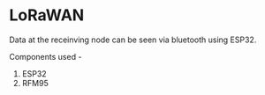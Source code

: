 # LoRaWAN

Data at the receinving node can be seen via bluetooth using ESP32.

Components used -
1. ESP32
2. RFM95
